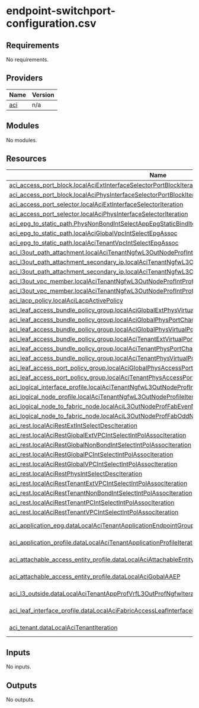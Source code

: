 # endpoint-switchport-configuration.csv

<!-- BEGIN_TF_DOCS -->
## Requirements

No requirements.

## Providers

| Name | Version |
|------|---------|
| <a name="provider_aci"></a> [aci](#provider\_aci) | n/a |

## Modules

No modules.

## Resources

| Name | Type |
|------|------|
| [aci_access_port_block.localAciExtInterfaceSelectorPortBlockIteration](https://registry.terraform.io/providers/ciscodevnet/aci/latest/docs/resources/access_port_block) | resource |
| [aci_access_port_block.localAciPhysInterfaceSelectorPortBlockIteration](https://registry.terraform.io/providers/ciscodevnet/aci/latest/docs/resources/access_port_block) | resource |
| [aci_access_port_selector.localAciExtInterfaceSelectorIteration](https://registry.terraform.io/providers/ciscodevnet/aci/latest/docs/resources/access_port_selector) | resource |
| [aci_access_port_selector.localAciPhysInterfaceSelectorIteration](https://registry.terraform.io/providers/ciscodevnet/aci/latest/docs/resources/access_port_selector) | resource |
| [aci_epg_to_static_path.PhysNonBondIntSelectAppEpgStaticBindIteration](https://registry.terraform.io/providers/ciscodevnet/aci/latest/docs/resources/epg_to_static_path) | resource |
| [aci_epg_to_static_path.localAciGlobalVpcIntSelectEpgAssoc](https://registry.terraform.io/providers/ciscodevnet/aci/latest/docs/resources/epg_to_static_path) | resource |
| [aci_epg_to_static_path.localAciTenantVpcIntSelectEpgAssoc](https://registry.terraform.io/providers/ciscodevnet/aci/latest/docs/resources/epg_to_static_path) | resource |
| [aci_l3out_path_attachment.localAciTenantNgfwL3OutNodeProfIntProfSviVpcPathIteration](https://registry.terraform.io/providers/ciscodevnet/aci/latest/docs/resources/l3out_path_attachment) | resource |
| [aci_l3out_path_attachment_secondary_ip.localAciTenantNgfwL3OutNodeProfIntProfSviVpcSecIpAIteration](https://registry.terraform.io/providers/ciscodevnet/aci/latest/docs/resources/l3out_path_attachment_secondary_ip) | resource |
| [aci_l3out_path_attachment_secondary_ip.localAciTenantNgfwL3OutNodeProfIntProfSviVpcSecIpBIteration](https://registry.terraform.io/providers/ciscodevnet/aci/latest/docs/resources/l3out_path_attachment_secondary_ip) | resource |
| [aci_l3out_vpc_member.localAciTenantNgfwL3OutNodeProfIntProfSviVpcMemberAIteration](https://registry.terraform.io/providers/ciscodevnet/aci/latest/docs/resources/l3out_vpc_member) | resource |
| [aci_l3out_vpc_member.localAciTenantNgfwL3OutNodeProfIntProfSviVpcMemberBIteration](https://registry.terraform.io/providers/ciscodevnet/aci/latest/docs/resources/l3out_vpc_member) | resource |
| [aci_lacp_policy.localAciLacpActivePolicy](https://registry.terraform.io/providers/ciscodevnet/aci/latest/docs/resources/lacp_policy) | resource |
| [aci_leaf_access_bundle_policy_group.localAciGlobalExtPhysVirtualPortChannelPolicyGroup](https://registry.terraform.io/providers/ciscodevnet/aci/latest/docs/resources/leaf_access_bundle_policy_group) | resource |
| [aci_leaf_access_bundle_policy_group.localAciGlobalPhysPortChannelPolicyGroup](https://registry.terraform.io/providers/ciscodevnet/aci/latest/docs/resources/leaf_access_bundle_policy_group) | resource |
| [aci_leaf_access_bundle_policy_group.localAciGlobalPhysVirtualPortChannelPolicyGroup](https://registry.terraform.io/providers/ciscodevnet/aci/latest/docs/resources/leaf_access_bundle_policy_group) | resource |
| [aci_leaf_access_bundle_policy_group.localAciTenantExtVirtualPortChannelPolicyGroup](https://registry.terraform.io/providers/ciscodevnet/aci/latest/docs/resources/leaf_access_bundle_policy_group) | resource |
| [aci_leaf_access_bundle_policy_group.localAciTenantPhysPortChannelPolicyGroup](https://registry.terraform.io/providers/ciscodevnet/aci/latest/docs/resources/leaf_access_bundle_policy_group) | resource |
| [aci_leaf_access_bundle_policy_group.localAciTenantPhysVirtualPortChannelPolicyGroup](https://registry.terraform.io/providers/ciscodevnet/aci/latest/docs/resources/leaf_access_bundle_policy_group) | resource |
| [aci_leaf_access_port_policy_group.localAciGlobalPhysAccessPortPolicyGroupIteration](https://registry.terraform.io/providers/ciscodevnet/aci/latest/docs/resources/leaf_access_port_policy_group) | resource |
| [aci_leaf_access_port_policy_group.localAciTenantPhysAccessPortPolicyGroupIteration](https://registry.terraform.io/providers/ciscodevnet/aci/latest/docs/resources/leaf_access_port_policy_group) | resource |
| [aci_logical_interface_profile.localAciTenantNgfwL3OutNodeProfIntProfIteration](https://registry.terraform.io/providers/ciscodevnet/aci/latest/docs/resources/logical_interface_profile) | resource |
| [aci_logical_node_profile.localAciTenantNgfwL3OutNodeProfileIteration](https://registry.terraform.io/providers/ciscodevnet/aci/latest/docs/resources/logical_node_profile) | resource |
| [aci_logical_node_to_fabric_node.localAciL3OutNodeProfFabEvenNodeAssocIteration](https://registry.terraform.io/providers/ciscodevnet/aci/latest/docs/resources/logical_node_to_fabric_node) | resource |
| [aci_logical_node_to_fabric_node.localAciL3OutNodeProfFabOddNodeAssocIteration](https://registry.terraform.io/providers/ciscodevnet/aci/latest/docs/resources/logical_node_to_fabric_node) | resource |
| [aci_rest.localAciRestExtIntSelectDescIteration](https://registry.terraform.io/providers/ciscodevnet/aci/latest/docs/resources/rest) | resource |
| [aci_rest.localAciRestGlobalExtVPCIntSelectIntPolAssocIteration](https://registry.terraform.io/providers/ciscodevnet/aci/latest/docs/resources/rest) | resource |
| [aci_rest.localAciRestGlobalNonBondIntSelectIntPolAssocIteration](https://registry.terraform.io/providers/ciscodevnet/aci/latest/docs/resources/rest) | resource |
| [aci_rest.localAciRestGlobalPCIntSelectIntPolAssocIteration](https://registry.terraform.io/providers/ciscodevnet/aci/latest/docs/resources/rest) | resource |
| [aci_rest.localAciRestGlobalVPCIntSelectIntPolAssocIteration](https://registry.terraform.io/providers/ciscodevnet/aci/latest/docs/resources/rest) | resource |
| [aci_rest.localAciRestPhysIntSelectDescIteration](https://registry.terraform.io/providers/ciscodevnet/aci/latest/docs/resources/rest) | resource |
| [aci_rest.localAciRestTenantExtVPCIntSelectIntPolAssocIteration](https://registry.terraform.io/providers/ciscodevnet/aci/latest/docs/resources/rest) | resource |
| [aci_rest.localAciRestTenantNonBondIntSelectIntPolAssocIteration](https://registry.terraform.io/providers/ciscodevnet/aci/latest/docs/resources/rest) | resource |
| [aci_rest.localAciRestTenantPCIntSelectIntPolAssocIteration](https://registry.terraform.io/providers/ciscodevnet/aci/latest/docs/resources/rest) | resource |
| [aci_rest.localAciRestTenantVPCIntSelectIntPolAssocIteration](https://registry.terraform.io/providers/ciscodevnet/aci/latest/docs/resources/rest) | resource |
| [aci_application_epg.dataLocalAciTenantApplicationEndpointGroupIteration](https://registry.terraform.io/providers/ciscodevnet/aci/latest/docs/data-sources/application_epg) | data source |
| [aci_application_profile.dataLocalAciTenantApplicationProfileIteration](https://registry.terraform.io/providers/ciscodevnet/aci/latest/docs/data-sources/application_profile) | data source |
| [aci_attachable_access_entity_profile.dataLocalAciAttachableEntityProfileIteration](https://registry.terraform.io/providers/ciscodevnet/aci/latest/docs/data-sources/attachable_access_entity_profile) | data source |
| [aci_attachable_access_entity_profile.dataLocalAciGobalAAEP](https://registry.terraform.io/providers/ciscodevnet/aci/latest/docs/data-sources/attachable_access_entity_profile) | data source |
| [aci_l3_outside.dataLocalAciTenantAppProfVrfL3OutProfNgfwIteration](https://registry.terraform.io/providers/ciscodevnet/aci/latest/docs/data-sources/l3_outside) | data source |
| [aci_leaf_interface_profile.dataLocalAciFabricAccessLeafInterfaceProfileIteration](https://registry.terraform.io/providers/ciscodevnet/aci/latest/docs/data-sources/leaf_interface_profile) | data source |
| [aci_tenant.dataLocalAciTenantIteration](https://registry.terraform.io/providers/ciscodevnet/aci/latest/docs/data-sources/tenant) | data source |

## Inputs

No inputs.

## Outputs

No outputs.
<!-- END_TF_DOCS -->

